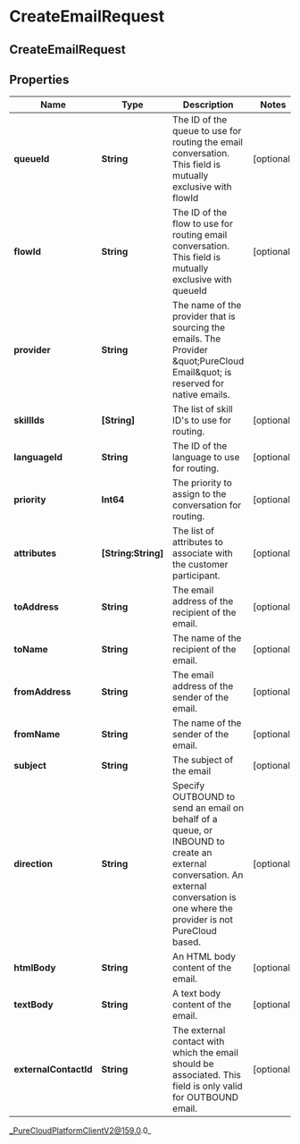 # CreateEmailRequest

## CreateEmailRequest

## Properties

|Name | Type | Description | Notes|
|------------ | ------------- | ------------- | -------------|
| **queueId** | **String** | The ID of the queue to use for routing the email conversation. This field is mutually exclusive with flowId | [optional] |
| **flowId** | **String** | The ID of the flow to use for routing email conversation. This field is mutually exclusive with queueId | [optional] |
| **provider** | **String** | The name of the provider that is sourcing the emails. The Provider \&quot;PureCloud Email\&quot; is reserved for native emails. | |
| **skillIds** | **[String]** | The list of skill ID&#39;s to use for routing. | [optional] |
| **languageId** | **String** | The ID of the language to use for routing. | [optional] |
| **priority** | **Int64** | The priority to assign to the conversation for routing. | [optional] |
| **attributes** | **[String:String]** | The list of attributes to associate with the customer participant. | [optional] |
| **toAddress** | **String** | The email address of the recipient of the email. | [optional] |
| **toName** | **String** | The name of the recipient of the email. | [optional] |
| **fromAddress** | **String** | The email address of the sender of the email. | [optional] |
| **fromName** | **String** | The name of the sender of the email. | [optional] |
| **subject** | **String** | The subject of the email | [optional] |
| **direction** | **String** | Specify OUTBOUND to send an email on behalf of a queue, or INBOUND to create an external conversation. An external conversation is one where the provider is not PureCloud based. | [optional] |
| **htmlBody** | **String** | An HTML body content of the email. | [optional] |
| **textBody** | **String** | A text body content of the email. | [optional] |
| **externalContactId** | **String** | The external contact with which the email should be associated. This field is only valid for OUTBOUND email. | [optional] |



_PureCloudPlatformClientV2@159.0.0_
